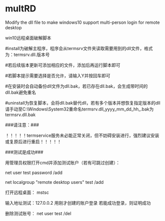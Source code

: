 # multRD
Modify the dll file to make windows10 support multi-person login for remote desktop

win10远程桌面破解脚本

#install为破解主程序，程序会从termsrv文件夹读取需要用到的dll文件，格式为：termsrv.dll.版本号

#若后续版本更新可添加相应的文件，添加后再运行脚本即可

#若脚本提示需要选择是否允许，请输入Y并按回车即可

#在安装时会自动备份dll文件为dll.bak，若已存在dll.bak，会生成带时间的dll.bak避免重名


#uninstall为恢复脚本，会将dll.bak替代dll，若有多个版本并想恢复指定版本的dll请手动至C:\Windows\System32重命名termsrv.dll_yyyy_mm_dd_hh_.bak为termsrv.dll.bak

###请注意：###

！！！！！termservice服务未必能正常关闭，但不妨碍安装进行，强烈建议安装或复原后进行重启！！！！！

###测试是成功###

用管理员权限打开cmd并添加测试账户（若有可跳过创建）：

net user test password /add

net localgroup "remote desktop users" test /add

打开远程桌面：
mstsc

输入地址测试：127.0.0.2
用刚才创建的账户登录
若能成功登录，则证明成功

删除测试账号：
net user test /del
